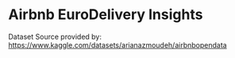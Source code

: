 # Airbnb EuroDelivery Insights 
Dataset Source provided by:
https://www.kaggle.com/datasets/arianazmoudeh/airbnbopendata

